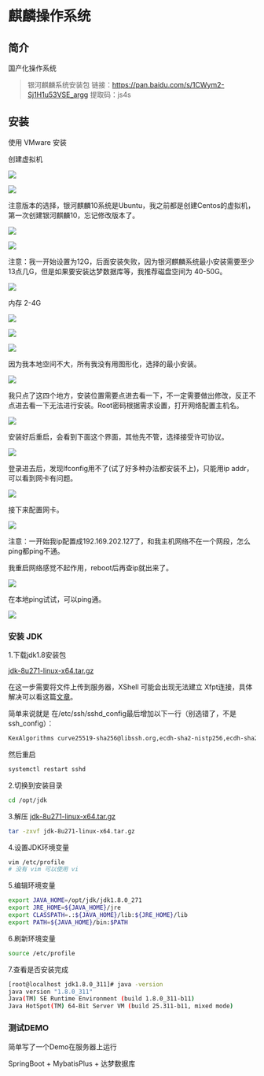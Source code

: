 # 麒麟操作系统

## 简介

国产化操作系统



> 银河麒麟系统安装包
> 链接：https://pan.baidu.com/s/1CWym2-Sj1H1u53VSE_argg
> 提取码：js4s



## 安装

使用 VMware 安装

创建虚拟机

![](images/麒麟0.1.jpg)

![](images/麒麟0.2.jpg)

 注意版本的选择，银河麒麟10系统是Ubuntu，我之前都是创建Centos的虚拟机，第一次创建银河麒麟10，忘记修改版本了。

![](images/麒麟0.3.jpg)

![](images/麒麟0.4.jpg)

 注意：我一开始设置为12G，后面安装失败，因为银河麒麟系统最小安装需要至少13点几G，但是如果要安装达梦数据库等，我推荐磁盘空间为 40-50G。

![](images/麒麟0.5.jpg)

内存 2-4G

![](images/麒麟0.6.png)

![](images/麒麟0.7.jpg)

![](images/麒麟0.8.jpg)

因为我本地空间不大，所有我没有用图形化，选择的最小安装。

![](images/麒麟0.9.jpg)

我只点了这四个地方，安装位置需要点进去看一下，不一定需要做出修改，反正不点进去看一下无法进行安装。Root密码根据需求设置，打开网络配置主机名。

![](images/麒麟0.11.jpg)

 安装好后重启，会看到下面这个界面，其他先不管，选择接受许可协议。

![](images/麒麟0.12.jpg)

 登录进去后，发现Ifconfig用不了(试了好多种办法都安装不上)，只能用ip addr，可以看到网卡有问题。

![](images/麒麟0.13.jpg)

 接下来配置网卡。

![](images/麒麟0.14.png)

注意：一开始我ip配置成192.169.202.127了，和我主机网络不在一个网段，怎么ping都ping不通。

我重启网络感觉不起作用，reboot后再查ip就出来了。

![](images/麒麟0.15.jpg)

在本地ping试试，可以ping通。

![](images/麒麟0.16.jpg)





### 安装 JDK

1.下载jdk1.8安装包

[jdk-8u271-linux-x64.tar.gz](https://download.oracle.com/otn/java/jdk/8u271-b09/61ae65e088624f5aaa0b1d2d801acb16/jdk-8u271-linux-x64.tar.gz)

在这一步需要将文件上传到服务器，XShell 可能会出现无法建立 Xfpt连接，具体解决可以看这篇[文章](https://blog.csdn.net/qq_40304090/article/details/117462690)。

简单来说就是 在/etc/ssh/sshd_config最后增加以下一行（别选错了，不是ssh_config）：

```bash
KexAlgorithms curve25519-sha256@libssh.org,ecdh-sha2-nistp256,ecdh-sha2-nistp384,ecdh-sha2-nistp521,diffie-hellman-group14-sha1
```

然后重启

```bash
systemctl restart sshd
```



2.切换到安装目录

```bash
cd /opt/jdk
```

3.解压 [jdk-8u271-linux-x64.tar.gz](https://download.oracle.com/otn/java/jdk/8u271-b09/61ae65e088624f5aaa0b1d2d801acb16/jdk-8u271-linux-x64.tar.gz)

```bash
tar -zxvf jdk-8u271-linux-x64.tar.gz 
```

4.设置JDK环境变量

```bash
vim /etc/profile
# 没有 vim 可以使用 vi
```

5.编辑环境变量

```bash
export JAVA_HOME=/opt/jdk/jdk1.8.0_271
export JRE_HOME=${JAVA_HOME}/jre 
export CLASSPATH=.:${JAVA_HOME}/lib:${JRE_HOME}/lib
export PATH=${JAVA_HOME}/bin:$PATH
```

6.刷新环境变量

```bash
source /etc/profile
```

7.查看是否安装完成

```bash
[root@localhost jdk1.8.0_311]# java -version
java version "1.8.0_311"
Java(TM) SE Runtime Environment (build 1.8.0_311-b11)
Java HotSpot(TM) 64-Bit Server VM (build 25.311-b11, mixed mode)
```



### 测试DEMO

简单写了一个Demo在服务器上运行

SpringBoot + MybatisPlus + 达梦数据库

